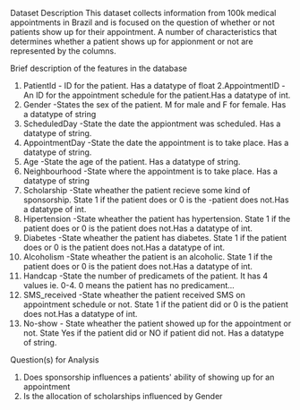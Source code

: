 Dataset Description
This dataset collects information from 100k medical appointments in Brazil and is focused on the question of whether or not patients show up for their appointment. A number of characteristics that determines whether a patient shows up for appionment or not are represented by the columns.


Brief description of the features in the database
1. PatientId - ID for the patient. Has a datatype of float
2.AppointmentID -An ID for the appointment schedule for the patient.Has a datatype of int.
3. Gender -States the sex of the patient. M for male and F for female. Has a datatype of string
4. ScheduledDay -State the date the appiontment was scheduled. Has a datatype of string.
5. AppointmentDay -State the date the appointment is to take place. Has a datatype of string.
6. Age -State the age of the patient. Has a datatype of string.
7. Neighbourhood -State where the appointment is to take place. Has a datatype of string
8. Scholarship -State wheather the patient recieve some kind of sponsorship. State 1 if the patient does or 0 is the -patient does not.Has a datatype of int.
9. Hipertension -State wheather the patient has hypertension. State 1 if the patient does or 0 is the patient does not.Has a datatype of int.
10. Diabetes -State wheather the patient has diabetes. State 1 if the patient does or 0 is the patient does not.Has a datatype of int.
11. Alcoholism -State wheather the patient is an alcoholic. State 1 if the patient does or 0 is the patient does not.Has a datatype of int.
12. Handcap -State the number of predicamets of the patient. It has 4 values ie. 0-4. 0 means the patient has no predicament...
13. SMS_received -State wheather the patient received SMS on appointment schedule or not. State 1 if the patient did or 0 is the patient does not.Has a datatype of int.
14. No-show - State wheather the patient showed up for the appointment or not. State Yes if the patient did or NO if patient did not. Has a datatype of string.



Question(s) for Analysis
1. Does sponsorship influences a patients' ability of showing up for an appointment
2. Is the allocation of scholarships influenced by Gender
